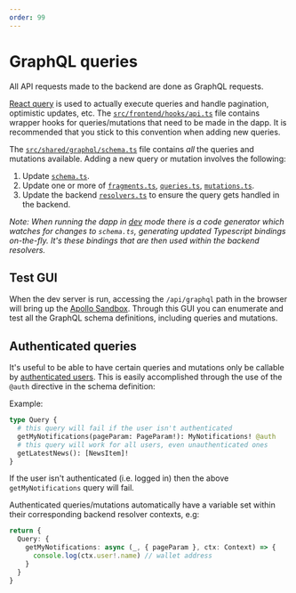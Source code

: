 ```yaml
---
order: 99
---
```


# GraphQL queries

All API requests made to the backend are done as GraphQL requests. 

[React query](https://tanstack.com/query/latest) is used to actually execute queries and handle pagination, optimistic updates, etc. The [`src/frontend/hooks/api.ts`](https://github.com/QuickDapp/QuickDapp/tree/master/src/frontend/hooks/api.ts) file contains wrapper hooks for queries/mutations that need to be made in the dapp. It is recommended that you stick to this convention when adding new queries.

The [`src/shared/graphql/schema.ts`](https://github.com/QuickDapp/QuickDapp/tree/master/src/shared/graphql/schema.ts) file contains _all_ the queries and mutations available. Adding a new query or mutation involves the following:

1. Update [`schema.ts`](https://github.com/QuickDapp/QuickDapp/tree/master/src/shared/graphql/schema.ts).
1. Update one or more of [`fragments.ts`](https://github.com/QuickDapp/QuickDapp/tree/master/src/shared/graphql/fragments.ts), [`queries.ts`](https://github.com/QuickDapp/QuickDapp/tree/master/src/shared/graphql/queries.ts), [`mutations.ts`](https://github.com/QuickDapp/QuickDapp/tree/master/src/shared/graphql/mutations.ts).
1. Update the backend [`resolvers.ts`](https://github.com/QuickDapp/QuickDapp/tree/master/src/shared/backend/graphql/resolvers.ts) to ensure the query gets handled in the backend.


_Note: When running the dapp in [dev](../command-line/dev.md) mode there is a code generator which watches for changes to `schema.ts`, generating updated Typescript bindings on-the-fly. It's these bindings that are then used within the backend resolvers._

## Test GUI

When the dev server is run, accessing the `/api/graphql` path in the browser will bring up the [Apollo Sandbox](https://www.apollographql.com/docs/graphos/explorer/sandbox). Through this GUI you can enumerate and test all the GraphQL schema definitions, including queries and mutations.

## Authenticated queries

It's useful to be able to have certain queries and mutations only be callable by [authenticated users](../users/index.md). This is easily accomplished through the use of the `@auth` directive in the schema definition:

Example:

```graphql
type Query {
  # this query will fail if the user isn't authenticated
  getMyNotifications(pageParam: PageParam!): MyNotifications! @auth
  # this query will work for all users, even unauthenticated ones
  getLatestNews(): [NewsItem]!
}
```

If the user isn't authenticated (i.e. logged in) then the above `getMyNotifications` query will fail.

Authenticated queries/mutations automatically have a variable set within their corresponding backend resolver contexts, e.g:

```ts
return {
  Query: {
    getMyNotifications: async (_, { pageParam }, ctx: Context) => {
      console.log(ctx.user!.name) // wallet address
    }
  }
}
```


